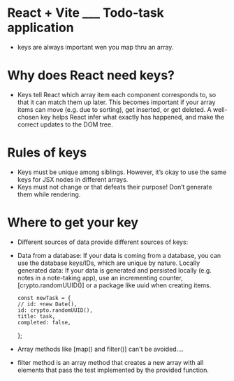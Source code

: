 # React + Vite \_\_\_ Todo-task application

- keys are always important wen you map thru an array.

# Why does React need keys?

- Keys tell React which array item each component corresponds to, so that it can match them up later. This becomes important if your array items can move (e.g. due to sorting), get inserted, or get deleted. A well-chosen key helps React infer what exactly has happened, and make the correct updates to the DOM tree.

# Rules of keys

- Keys must be unique among siblings. However, it’s okay to use the same keys for JSX nodes in different arrays.
- Keys must not change or that defeats their purpose! Don’t generate them while rendering.

# Where to get your key

- Different sources of data provide different sources of keys:

- Data from a database: If your data is coming from a database, you can use the database keys/IDs, which are unique by nature.
  Locally generated data: If your data is generated and persisted locally (e.g. notes in a note-taking app), use an incrementing counter, [crypto.randomUUID()] or a package like uuid when creating items.

      const newTask = {
      // id: +new Date(),
      id: crypto.randomUUID(),
      title: task,
      completed: false,

  };

- Array methods like [map() and filter()] can't be avoided....

- filter method is an array method that creates a new array with all elements that pass the test implemented by the provided function.
